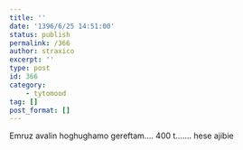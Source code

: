 ```yaml
---
title: ''
date: '1396/6/25 14:51:00'
status: publish
permalink: /366
author: straxico
excerpt: ''
type: post
id: 366
category:
    - tytomood
tag: []
post_format: []
---
```

Emruz avalin hoghughamo gereftam…. 400 t……. hese ajibie